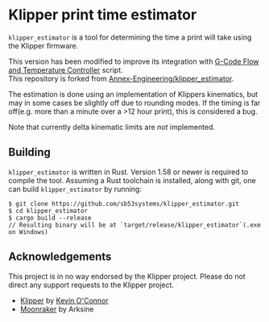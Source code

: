 # Klipper print time estimator

`klipper_estimator` is a tool for determining the time a print will take using
the Klipper firmware.  
  
This version has been modified to improve its integration with [G-Code Flow and Temperature Controller](https://github.com/sb53systems/G-Code-Flow-Temperature-Controller) script.  
This repository is forked from [Annex-Engineering/klipper_estimator](https://github.com/Annex-Engineering/klipper_estimator).  
  
The estimation is done using an implementation of Klippers kinematics, but may in some cases be slightly off due to rounding modes. If the timing is far off(e.g. more than a minute over a >12 hour print), this is considered a bug.  
  
Note that currently delta kinematic limits are _not_ implemented.  
  
## Building

`klipper_estimator` is written in Rust. Version 1.58 or newer is required to
compile the tool. Assuming a Rust toolchain is installed, along with git, one
can build `klipper_estimator` by running:

```
$ git clone https://github.com/sb53systems/klipper_estimator.git
$ cd klipper_estimator
$ cargo build --release
// Resulting binary will be at `target/release/klipper_estimator`(.exe on Windows)
```

## Acknowledgements

This project is in no way endorsed by the Klipper project. Please do not direct
any support requests to the Klipper project.

  * [Klipper](https://www.klipper3d.org/) by [Kevin O'Connor](https://www.patreon.com/koconnor)
  * [Moonraker](https://github.com/Arksine/moonraker) by Arksine
